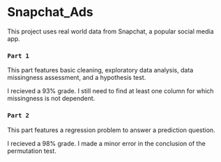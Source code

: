 # Snapchat_Ads
This project uses real world data from Snapchat, a popular social media app.

### `Part 1`

This part features basic cleaning, exploratory data analysis, data missingness assessment, and a hypothesis test.

I recieved a 93% grade. I still need to find at least one column for which missingness is not dependent.

### `Part 2`

This part features a regression problem to answer a prediction question. 

I recieved a 98% grade. I made a minor error in the conclusion of the permutation test.